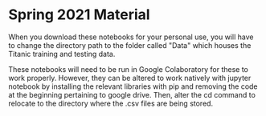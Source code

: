 # Spring 2021 Material

When you download these notebooks for your personal use, you will have to change the directory path to the folder called "Data" which houses the Titanic training and testing data.

These notebooks will need to be run in Google Colaboratory for these to work properly. However, they can be altered to work natively with jupyter notebook by installing the relevant libraries with pip and removing the code at the beginning pertaining to google drive. Then, alter the cd command to relocate to the directory where the .csv files are being stored.
